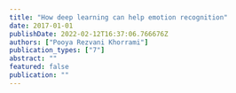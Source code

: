 ```yaml
---
title: "How deep learning can help emotion recognition"
date: 2017-01-01
publishDate: 2022-02-12T16:37:06.766676Z
authors: ["Pooya Rezvani Khorrami"]
publication_types: ["7"]
abstract: ""
featured: false
publication: ""
---
```


